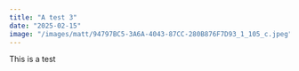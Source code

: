 ```yaml
---
title: "A test 3"
date: "2025-02-15"
image: "/images/matt/94797BC5-3A6A-4043-87CC-280B876F7D93_1_105_c.jpeg"
---
```


This is a test